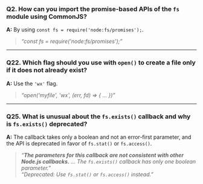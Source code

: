 <!-- ### Q1. What does the `node:fs` module enable?  
**A:** Interacting with the file system in a way modeled on standard POSIX functions.  
> *“The `node:fs` module enables interacting with the file system in a way modeled on standard POSIX functions.”*  

--- -->

### Q2. How can you import the promise-based APIs of the `fs` module using CommonJS?  
**A:** By using `const fs = require('node:fs/promises');`.  
> *“const fs = require('node:fs/promises');”*  

---

<!-- ### Q3. What is the first argument always reserved for in a callback-based API?  
**A:** An exception.  
> *“The first argument is always reserved for an exception.”*  

---

### Q4. What happens if a `FileHandle` is not explicitly closed?  
**A:** It tries to automatically close the file descriptor and emit a process warning, but this behavior is unreliable.  
> *“If a {FileHandle} is not closed... it will try to automatically close the file descriptor and emit a process warning... Please do not rely on this behavior because it can be unreliable.”*  

---

### Q5. What does `filehandle.chmod(mode)` do?  
**A:** It modifies the permissions on the file.  
> *“Modifies the permissions on the file. See chmod(2).”*  

### Q6. What does the `autoClose` option do in `readableWebStream`?  
**A:** When set to true, it causes the {FileHandle} to be closed when the stream is closed.  
> *“`autoClose` {boolean} When true, causes the {FileHandle} to be closed when the stream is closed.”*  

---

### Q7. What will happen if `readableWebStream()` is called more than once on the same FileHandle?  
**A:** An error will be thrown.  
> *“An error will be thrown if this method is called more than once or is called after the `FileHandle` is closed or closing.”*  

---

### Q8. What does `filehandle.readFile(options)` return if no encoding is specified?  
**A:** It returns a {Buffer} object.  
> *“If no encoding is specified (using `options.encoding`), the data is returned as a {Buffer} object.”*  

---

### Q9. What does the `filehandle.truncate(len)` method do if the file was larger than `len` bytes?  
**A:** It retains only the first `len` bytes in the file.  
> *“If the file was larger than `len` bytes, only the first `len` bytes will be retained in the file.”*  

---

### Q10. What does the `fsPromises.copyFile(src, dest[, mode])` function do?  
**A:** It asynchronously copies `src` to `dest`, overwriting `dest` if it already exists by default.  
> *“Asynchronously copies `src` to `dest`. By default, `dest` is overwritten if it already exists.”*  

### Q11. What happens when using `constants.COPYFILE_EXCL` with `fsPromises.copyFile` if the destination exists?  
**A:** The copy operation fails.  
> *“By using COPYFILE_EXCL, the operation will fail if destination.txt exists.”*  

---

### Q12. What does the `recursive` option in `fsPromises.cp` control, and what is its default?  
**A:** It controls copying directories recursively, and the default is `false`.  
> *“`recursive` {boolean} copy directories recursively **Default:** `false`”*  

---

### Q13. Does `fsPromises.glob` support negation patterns in the `exclude` option?  
**A:** No, negation patterns are not supported.  
> *“Note: Negation patterns (e.g., '!foo.js') are not supported.”*  

---

### Q14. How does `fsPromises.lstat` differ from `fsPromises.stat` regarding symbolic links?  
**A:** `lstat` stats the link itself, not the target file.  
> *“Equivalent to `fsPromises.stat()` unless `path` refers to a symbolic link, in which case the link itself is stat-ed, not the file that it refers to.”*  

---

### Q15. What does `fsPromises.mkdtempDisposable` return, and what happens on disposal?  
**A:** It returns an async-disposable object with `path`, `remove()`, and `[Symbol.asyncDispose]`; disposing removes the directory and its contents asynchronously.  
> *“Fulfills with a Promise for an async-disposable Object: `path`… `remove`… `[Symbol.asyncDispose]`… When the object is disposed, the directory and its contents will be removed asynchronously if it still exists.”*  

---

### Q16. What happens if an ongoing `readFile` is aborted using an `AbortSignal`?  
**A:** The promise is rejected with an `AbortError`.  
> *“If a request is aborted the promise returned is rejected with an `AbortError`.”*  

---

### Q17. Does aborting `fs.readFile` cancel the underlying OS read operations?  
**A:** No. It only stops the internal buffering that `fs.readFile` performs.  
> *“Aborting an ongoing request does not abort individual operating system requests but rather the internal buffering `fs.readFile` performs.”*  

---

### Q18. What does `fsPromises.readlink` resolve to on success?  
**A:** The symbolic link’s target as a `linkString`.  
> *“Fulfills with the `linkString` upon success.”*  

---

### Q19. What special condition applies to `fsPromises.realpath` on Linux with musl libc?  
**A:** The procfs must be mounted on `/proc`.  
> *“On Linux, when Node.js is linked against musl libc, the procfs file system must be mounted on `/proc` in order for this function to work.”*  

---

### Q20. How do you get `rm -rf` behavior in Node.js?  
**A:** Use `fsPromises.rm()` with `{ recursive: true, force: true }`.  
> *“To get a behavior similar to the `rm -rf` Unix command, use `fsPromises.rm()` with options `{ recursive: true, force: true }`.”*  

### Q21. Why is it not recommended to call `fs.access()` before `fs.open()`, `fs.readFile()`, or `fs.writeFile()`?  
**A:** It introduces a race condition because the file’s state can change between calls.  
> *“Doing so introduces a race condition, since other processes may change the file's state between the two calls.”*  

--- -->

### Q22. Which flag should you use with `open()` to create a file only if it does not already exist?  
**A:** Use the `'wx'` flag.  
> *“open('myfile', 'wx', (err, fd) => { … })”*  

<!-- ---

### Q23. Why can `fs.access()` be misleading on Windows with directories protected by ACLs?  
**A:** It does not check the ACL and may report a path as accessible even when it is not.  
> *“The `fs.access()` function, however, does not check the ACL and therefore may report that a path is accessible even if the ACL restricts the user from reading or writing to it.”*  

---

### Q24. What is the default file system flag used by `fs.appendFile`?  
**A:** `'a'` (append).  
> *“`flag` {string} … **Default:** `'a'`.”*   -->

---

### Q25. What is unusual about the `fs.exists()` callback and why is `fs.exists()` deprecated?  
**A:** The callback takes only a boolean and not an error-first parameter, and the API is deprecated in favor of `fs.stat()` or `fs.access()`.  
> *“**The parameters for this callback are not consistent with other Node.js callbacks.** … The `fs.exists()` callback has only one boolean parameter.”*  
> *“Deprecated: Use `fs.stat()` or `fs.access()` instead.”*  

<!-- ### Q26. What does `fs.fsync(fd, callback)` request, and what does the callback receive on success?  
**A:** It requests that all data for the open file descriptor be flushed to the storage device; the callback receives no arguments other than a possible exception.  
> *“Request that all data for the open file descriptor is flushed to the storage device… No arguments other than a possible exception are given to the completion callback.”*  

---

### Q27. What happens when `fs.ftruncate(fd, len, callback)` is called if the file is larger than `len`?  
**A:** Only the first `len` bytes are retained.  
> *“If the file referred to by the file descriptor was larger than `len` bytes, only the first `len` bytes will be retained in the file.”*  

---

### Q28. Which value types are accepted for `atime` and `mtime` in `fs.futimes`?  
**A:** `number`, `string`, or `Date`.  
> *“`atime` {number|string|Date} … `mtime` {number|string|Date}”*  

---

### Q29. What does `fs.glob(pattern[, options], callback)` return through the callback?  
**A:** The list of files that match the pattern.  
> *“Retrieves the files matching the specified pattern.”*  

---

### Q30. What is the stability status of `fs.lchmod`, and where is it implemented?  
**A:** It is deprecated and only implemented on macOS.  
> *“Stability: 0 - Deprecated… This method is only implemented on macOS.”*  

### Q31. What does `fs.readlink(path[, options], callback)` return in the callback, and how do you get it as a Buffer?  
**A:** It returns `(err, linkString)`. Pass `options` with `encoding: 'buffer'` (or `'buffer'` as the options string) to receive a `Buffer` instead of a string.

---

### Q32. With `fs.readv(fd, buffers[, position], callback)`, what do `bytesRead` and `buffers` in the callback represent, and when is the current file position used?  
**A:** `bytesRead` is the number of bytes read; `buffers` is the same array you provided, now filled with data. If `position` is not a number, reading starts from the current file position.

---

### Q33. What does `fs.realpath(path[, options], callback)` do, and what special Linux requirement exists for `fs.realpath.native` on musl systems?  
**A:** `fs.realpath` resolves a canonical pathname by handling `.`, `..`, and symlinks. For `fs.realpath.native` on Linux linked against musl, `/proc` must be mounted for it to work.

---

### Q34. How does `fs.rename(oldPath, newPath, callback)` behave if `newPath` already exists or is a directory?  
**A:** If a file exists at `newPath`, it will be overwritten; if a directory exists at `newPath`, an error is thrown.

---

### Q35. When should you prefer `fs.rm()` over `fs.rmdir()`, and which options make it behave like `rm -rf`?  
**A:** Use `fs.rm()` for removals, especially recursive ones (since `fs.rmdir()`’s recursive option is deprecated/removed). Use `{ recursive: true, force: true }` to mimic `rm -rf`.

### Q36. In `fs.write(fd, string[, position[, encoding]], callback)`, what happens if `string` isn’t actually a string, and how is the write position chosen?
**A:** A non-string `string` throws an exception. Data is written at `position` (offset from start); if `position` isn’t a number, it writes at the current file position.

---

### Q37. Why might non-ASCII text written to `stdout` look wrong on Windows, and how can you fix it?
**A:** The console’s default codepage won’t render UTF-8 properly. Run `chcp 65001` to switch to UTF-8 so characters render correctly.

---

### Q38. What does the `flush` option do in `fs.writeFile(...)`, and can a write be aborted?
**A:** If `flush: true` and the write succeeds, Node calls `fs.fsync()` to flush data to storage. You can pass an `AbortSignal` to cancel, but cancellation is best-effort and some data may still be written.

---

### Q39. How does using a **file descriptor** with `fs.writeFile()` differ from passing a **filename**?
**A:** With a descriptor, the file is **not replaced**; data is written at the descriptor’s current position, so original data may remain before/after. With a filename, the file’s contents are **replaced**. Also, `writeFile()` auto-retries partial writes; `fs.write()` may require manual retries.

---

### Q40. What does `fs.existsSync(path)` return, and how does it relate to `fs.exists()`?
**A:** It returns a boolean (`true` if the path exists). `fs.exists()` (async) is deprecated due to its odd callback signature, but `fs.existsSync()` is **not** deprecated and has no callback.

### Q41. What does `fs.opendirSync(path, options)` return, and what does `bufferSize` control?  
**A:** It returns an `fs.Dir` object; `bufferSize` controls how many directory entries are buffered internally.  
> *“Synchronously open a directory… Creates an {fs.Dir}, which contains all further functions for reading from and cleaning up the directory… `bufferSize` {number} Number of directory entries that are buffered internally when reading from the directory.”*  

---

### Q42. How do `fs.readdirSync` options affect results for filenames and types?  
**A:** `encoding` sets return type (string/Buffer), `withFileTypes: true` returns `fs.Dirent` objects, and `recursive: true` lists all nested entries.  
> *“The optional `options` argument can be a string specifying an encoding… If the `encoding` is set to `'buffer'`, the filenames returned will be passed as {Buffer} objects. If `options.withFileTypes` is set to `true`, the result will contain {fs.Dirent} objects… If `true`, reads the contents of a directory recursively.”*  

---

### Q43. When would you prefer `fs.realpathSync.native()` and what Linux caveat exists?  
**A:** Use it for native `realpath(3)` behavior; on Linux with musl libc, `/proc` must be mounted.  
> *“Synchronous realpath(3)… On Linux, when Node.js is linked against musl libc, the procfs file system must be mounted on `/proc` in order for this function to work. Glibc does not have this restriction.”*  

---

### Q44. What’s the current status of `fs.rmdirSync(..., { recursive })`, and what should you use instead?  
**A:** The `recursive` option is deprecated/removed; use `fs.rmSync(path, { recursive: true, force: true })`.  
> *“The `recursive` option is deprecated, use `fs.rmSync` instead… To get a behavior similar to the `rm -rf` Unix command, use [`fs.rmSync()`][] with options `{ recursive: true, force: true }`.”*  

---

### Q45. In `fs.watch()`, what might the `filename` type be, and what do `watcher.ref()` / `watcher.unref()` do?  
**A:** `filename` can be UTF-8 string or Buffer; `ref()` keeps the event loop alive, `unref()` allows it to exit.  
> *“If `filename` is provided, it will be provided as a {Buffer} if `fs.watch()` is called with its `encoding` option set to `'buffer'`, otherwise `filename` will be a UTF-8 string.”*  
> *“When called, requests that the Node.js event loop not exit so long as the {fs.FSWatcher} is active… When called, the active {fs.FSWatcher} object will not require the Node.js event loop to remain active.”*  

### Q46. What object does `fs.watchFile()` return on success?  
**A:** An `fs.StatWatcher` instance.  
> *“A successful call to `fs.watchFile()` method will return a new {fs.StatWatcher} object.”*  

---

### Q47. What do `watcher.ref()` and `watcher.unref()` do on an `fs.StatWatcher`?  
**A:** `ref()` keeps the event loop alive while the watcher is active; `unref()` allows the process to exit if nothing else is pending.  
> *“Requests that the Node.js event loop not exit so long as the {fs.StatWatcher} is active.”*  
> *“The active {fs.StatWatcher} object will not require the Node.js event loop to remain active… the process may exit…”*  

---

### Q48. When does a `fs.ReadStream` emit `'ready'`?  
**A:** When it’s ready to use—immediately after `'open'`.  
> *“Emitted when the {fs.ReadStream} is ready to be used. Fires immediately after `'open'`.”*  

---

### Q49. What does `readStream.pending` indicate?  
**A:** That the underlying file hasn’t been opened yet (before `'ready'`).  
> *“This property is `true` if the underlying file has not been opened yet, i.e. before the `'ready'` event is emitted.”*  

---

### Q50. What changes when `bigint: true` is used with `fs.stat`/`lstat`/`fstat`?  
**A:** Numeric fields become `bigint` and extra `*Ns` nanosecond properties appear.  
> *“If `bigint` in the `options` … is true, the numeric values will be `bigint` instead of `number`, and the object will contain additional nanosecond-precision properties suffixed with `Ns`.”*  

--- -->

